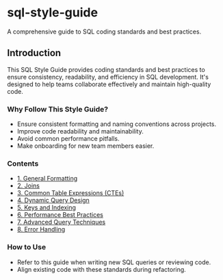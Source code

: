 # sql-style-guide
A comprehensive guide to SQL coding standards and best practices.

## Introduction
This SQL Style Guide provides coding standards and best practices to ensure consistency, readability, and efficiency in SQL development. It's designed to help teams collaborate effectively and maintain high-quality code.

### Why Follow This Style Guide?
- Ensure consistent formatting and naming conventions across projects.
- Improve code readability and maintainability.
- Avoid common performance pitfalls.
- Make onboarding for new team members easier.

### Contents
- [1. General Formatting](https://github.com/nicolenewhouse3/sql-style-guide/blob/main/STYLE_GUIDE.md#1-general-formatting)
- [2. Joins](https://github.com/nicolenewhouse3/sql-style-guide/blob/main/STYLE_GUIDE.md#2-joins) 
- [3. Common Table Expressions (CTEs)](https://github.com/nicolenewhouse3/sql-style-guide/blob/main/STYLE_GUIDE.md#3-common-table-expressions-ctes)
- [4. Dynamic Query Design](https://github.com/nicolenewhouse3/sql-style-guide/blob/main/STYLE_GUIDE.md#4-dynamic-query-design)
- [5. Keys and Indexing](https://github.com/nicolenewhouse3/sql-style-guide/blob/main/STYLE_GUIDE.md#5-keys-and-indexing)
- [6. Performance Best Practices](https://github.com/nicolenewhouse3/sql-style-guide/blob/main/STYLE_GUIDE.md#6-performance-best-practices)
- [7. Advanced Query Techniques](https://github.com/nicolenewhouse3/sql-style-guide/blob/main/STYLE_GUIDE.md#7-advanced-query-techniques)
- [8. Error Handling](https://github.com/nicolenewhouse3/sql-style-guide/blob/main/STYLE_GUIDE.md#8-error-handling)

### How to Use
- Refer to this guide when writing new SQL queries or reviewing code.
- Align existing code with these standards during refactoring.
  
